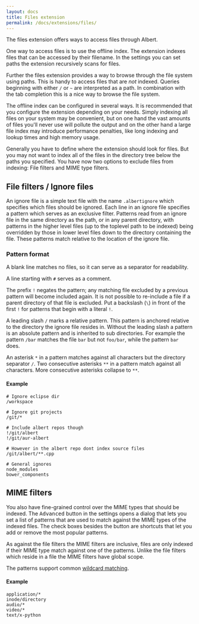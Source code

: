 ```yaml
---
layout: docs
title: Files extension
permalink: /docs/extensions/files/
---
```


The files extension offers ways to access files through Albert.

One way to access files is to use the offline index. The extension indexes files that can be accessed by their filename. In the settings you can set paths the extension recursively scans for files.

Further the files extension provides a way to browse through the file system using paths. This is handy to access files that are _not_ indexed. Queries beginning with either `/` or `~` are interpreted as a path. In combination with the tab completion this is a nice way to browse the file system.

The offline index can be configured in several ways. It is recommended that you configure the extension depending on your needs. Simply indexing all files on your system may be convenient, but on one hand the vast amounts of files you'll never use will pollute the output and on the other hand a large file index may introduce performance penalties, like long indexing and lookup times and high memory usage.

Generally you have to define where the extension should look for files. But you may not want to index all of the files in the directory tree below the paths you specified. You have now two options to exclude files from indexing: File filters and MIME type filters.

## File filters / Ignore files

An ignore file is a simple text file with the name `.albertignore` which specifies which files should be ignored. Each line in an ignore file specifies a pattern which serves as an exclusive filter. Patterns read from an ignore file in the same directory as the path, or in any parent directory, with patterns in the higher level files (up to the toplevel path to be indexed) being overridden by those in lower level files down to the directory containing the file. These patterns match relative to the location of the ignore file.

### Pattern format

A blank line matches no files, so it can serve as a separator for readability.

A line starting with `#` serves as a comment.

The prefix `!`  negates the pattern; any matching file excluded by a previous pattern will become included again. It is not possible to re-include a file if a parent directory of that file is excluded. Put a backslash (`\`) in front of the first `!` for patterns that begin with a literal `!`.

A leading slash `/` marks a relative pattern. This pattern is anchored relative to the directory the ignore file resides in. Without the leading slash a pattern is an absolute pattern and is inherited to sub directories. For example the pattern `/bar` matches the file `bar` but not `foo/bar`, while the pattern `bar` does.

An asterisk `*` in a pattern matches against all characters but the directory separator `/`. Two consecutive asterisks `**` in a pattern match against all characters. More consecutive asterisks collapse to `**`.

#### Example

```
# Ignore eclipse dir
/workspace

# Ignore git projects
/git/*

# Include albert repos though
!/git/albert
!/git/aur-albert

# However in the albert repo dont index source files
/git/albert/**.cpp

# General ignores
node_modules
bower_components
```

## MIME filters

You also have fine-grained control over the MIME types that should be indexed. The <kbd>Advanced</kbd> button in the settings opens a dialog that lets you set a list of patterns that are used to match against the MIME types of the indexed files. The check boxes besides the button are shortcuts that let you add or remove the most popular patterns.

As against the file filters the MIME filters are inclusive, files are only indexed if their MIME type match against one of the patterns. Unlike the file filters which reside in a file the MIME filters have global scope.

The patterns support common [wildcard matching](http://doc.qt.io/qt-5/qregexp.html#wildcard-matching).

#### Example

```
application/*
inode/directory
audio/*
video/*
text/x-python
```
